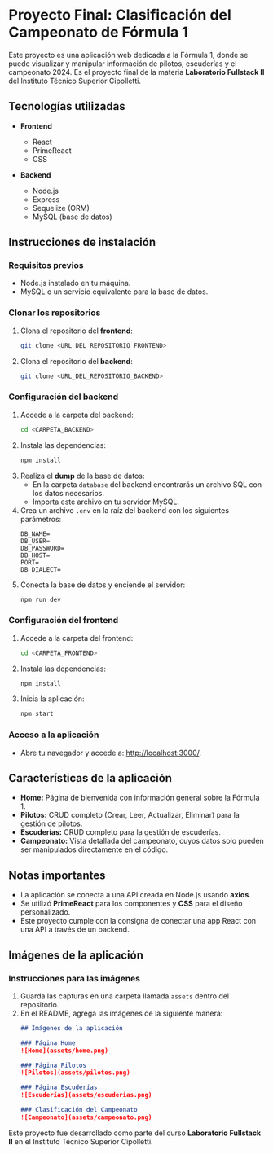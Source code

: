 
# Proyecto Final: Clasificación del Campeonato de Fórmula 1

Este proyecto es una aplicación web dedicada a la Fórmula 1, donde se puede visualizar y manipular información de pilotos, escuderías y el campeonato 2024. Es el proyecto final de la materia **Laboratorio Fullstack II** del Instituto Técnico Superior Cipolletti.

## Tecnologías utilizadas

- **Frontend**
  - React
  - PrimeReact
  - CSS

- **Backend**
  - Node.js
  - Express
  - Sequelize (ORM)
  - MySQL (base de datos)

## Instrucciones de instalación

### Requisitos previos
- Node.js instalado en tu máquina.
- MySQL o un servicio equivalente para la base de datos.

### Clonar los repositorios
1. Clona el repositorio del **frontend**:
   ```bash
   git clone <URL_DEL_REPOSITORIO_FRONTEND>
   ```
2. Clona el repositorio del **backend**:
   ```bash
   git clone <URL_DEL_REPOSITORIO_BACKEND>
   ```

### Configuración del backend
1. Accede a la carpeta del backend:
   ```bash
   cd <CARPETA_BACKEND>
   ```
2. Instala las dependencias:
   ```bash
   npm install
   ```
3. Realiza el **dump** de la base de datos:
   - En la carpeta `database` del backend encontrarás un archivo SQL con los datos necesarios.
   - Importa este archivo en tu servidor MySQL.
4. Crea un archivo `.env` en la raíz del backend con los siguientes parámetros:
   ```plaintext
   DB_NAME=
   DB_USER=
   DB_PASSWORD=
   DB_HOST=
   PORT=
   DB_DIALECT=
   ```
5. Conecta la base de datos y enciende el servidor:
   ```bash
   npm run dev
   ```

### Configuración del frontend
1. Accede a la carpeta del frontend:
   ```bash
   cd <CARPETA_FRONTEND>
   ```
2. Instala las dependencias:
   ```bash
   npm install
   ```
3. Inicia la aplicación:
   ```bash
   npm start
   ```

### Acceso a la aplicación
- Abre tu navegador y accede a: [http://localhost:3000/](http://localhost:3000/).

## Características de la aplicación

- **Home:** Página de bienvenida con información general sobre la Fórmula 1.
- **Pilotos:** CRUD completo (Crear, Leer, Actualizar, Eliminar) para la gestión de pilotos.
- **Escuderías:** CRUD completo para la gestión de escuderías.
- **Campeonato:** Vista detallada del campeonato, cuyos datos solo pueden ser manipulados directamente en el código.

## Notas importantes

- La aplicación se conecta a una API creada en Node.js usando **axios**.
- Se utilizó **PrimeReact** para los componentes y **CSS** para el diseño personalizado.
- Este proyecto cumple con la consigna de conectar una app React con una API a través de un backend.

## Imágenes de la aplicación


### Instrucciones para las imágenes
1. Guarda las capturas en una carpeta llamada `assets` dentro del repositorio.
2. En el README, agrega las imágenes de la siguiente manera:
   ```markdown
   ## Imágenes de la aplicación

   ### Página Home
   ![Home](assets/home.png)

   ### Página Pilotos
   ![Pilotos](assets/pilotos.png)

   ### Página Escuderías
   ![Escuderías](assets/escuderias.png)

   ### Clasificación del Campeonato
   ![Campeonato](assets/campeonato.png)

Este proyecto fue desarrollado como parte del curso **Laboratorio Fullstack II** en el Instituto Técnico Superior Cipolletti.
